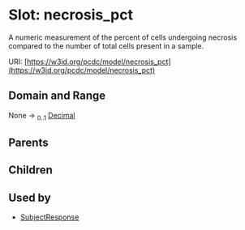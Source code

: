 
# Slot: necrosis_pct


A numeric measurement of the percent of cells undergoing necrosis compared to the number of total cells present in a sample.

URI: [https://w3id.org/pcdc/model/necrosis_pct](https://w3id.org/pcdc/model/necrosis_pct)


## Domain and Range

None &#8594;  <sub>0..1</sub> [Decimal](types/Decimal.md)

## Parents


## Children


## Used by

 * [SubjectResponse](SubjectResponse.md)
